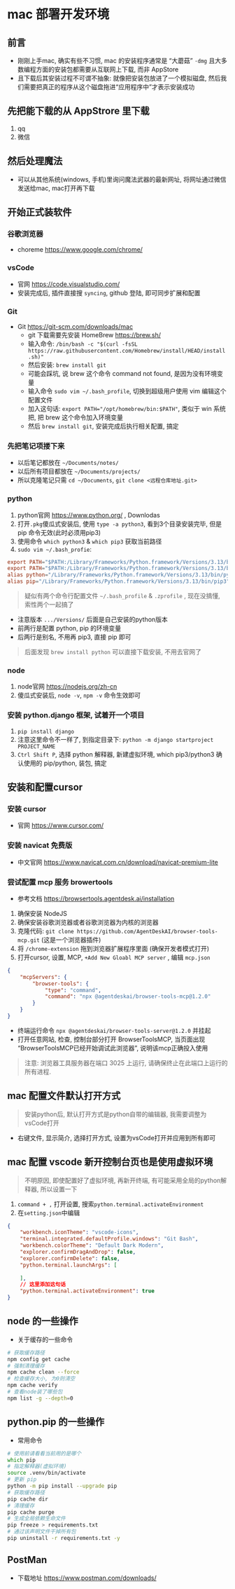 # mac 部署开发环境

## 前言

- 刚刚上手mac, 确实有些不习惯, mac 的安装程序通常是 “大蘑菇” `·dmg` 且大多数编程方面的安装包都需要从互联网上下载, 而非 AppStore
- 且下载后其安装过程不可谓不抽象: 就像把安装包放进了一个模拟磁盘, 然后我们需要把真正的程序从这个磁盘拖进“应用程序中”才表示安装成功

## 先把能下载的从 AppStrore 里下载

1. qq
2. 微信

## 然后处理魔法

- 可以从其他系统(windows, 手机)里询问魔法武器的最新网址, 将网址通过微信发送给mac, mac打开再下载

## 开始正式装软件

### 谷歌浏览器

- choreme <https://www.google.com/chrome/>

### vsCode

- 官网 <https://code.visualstudio.com/>
- 安装完成后, 插件直接搜 `syncing`, github 登陆, 即可同步扩展和配置

### Git

- Git <https://git-scm.com/downloads/mac>
  - git 下载需要先安装 HomeBrew <https://brew.sh/>
  - 输入命令: `/bin/bash -c "$(curl -fsSL https://raw.githubusercontent.com/Homebrew/install/HEAD/install.sh)"`
  - 然后安装: `brew install git`
  - 可能会踩坑, 说 brew 这个命令 command not found, 是因为没有环境变量
  - 输入命令 `sudo vim ~/.bash_profile`, 切换到超级用户使用 vim 编辑这个配置文件
  - 加入这句话: `export PATH="/opt/homebrew/bin:$PATH"`, 类似于 win 系统把, 把 brew 这个命令加入环境变量
  - 然后 `brew install git`, 安装完成后执行相关配置, 搞定

### 先把笔记项搂下来

- 以后笔记都放在 `~/Documents/notes/`
- 以后所有项目都放在 `~/Documents/projects/`
- 所以克隆笔记只需 `cd ~/Documents`, `git clone <远程仓库地址.git>`

### python

1. python官网 <https://www.python.org/> , Downlodas
2. 打开`.pkg`傻瓜式安装后, 使用 `type -a python3`, 看到3个目录安装完毕, 但是 pip 命令无效(此时必须用pip3)
3. 使用命令 `which python3` & `which pip3` 获取当前路径
4. `sudo vim ~/.bash_profie`:

```conf
export PATH="$PATH:/Library/Frameworks/Python.framework/Versions/3.13/bin/python3"
export PATH="$PATH:/Library/Frameworks/Python.framework/Versions/3.13/bin/pip3"
alias python="/Library/Frameworks/Python.framework/Versions/3.13/bin/python3"
alias pip="/Library/Frameworks/Python.framework/Versions/3.13/bin/pip3"
```

> 疑似有两个命令行配置文件 `~/.bash_profile` &  `.zprofile` , 现在没搞懂, 索性两个一起搞了

- 注意版本 `.../Versions/` 后面是自己安装的python版本
- 前两行是配置 python, pip 的环境变量
- 后两行是别名, 不用再 pip3, 直接 pip 即可

> 后面发现 `brew install python` 可以直接下载安装, 不用去官网了

### node

1. node官网 <https://nodejs.org/zh-cn>
2. 傻瓜式安装后, `node -v`, `npm -v` 命令生效即可

### 安装 python.django 框架, 试着开一个项目

1. `pip install django`
2. 注意这里命令不一样了, 到指定目录下: `python -m django startproject PROJECT_NAME`
3. `Ctrl Shift P`, 选择 python 解释器, 新建虚拟环境, which pip3/python3 确认使用的 pip/python, 装包, 搞定

## 安装和配置cursor

### 安装 cursor

- 官网 <https://www.cursor.com/>

### 安装 navicat 免费版

- 中文官网 <https://www.navicat.com.cn/download/navicat-premium-lite>

### 尝试配置 mcp 服务 browertools

- 参考文档 <https://browsertools.agentdesk.ai/installation>

1. 确保安装 NodeJS
2. 确保安装谷歌浏览器或者谷歌浏览器为内核的浏览器
3. 克隆代码: `git clone https://github.com/AgentDeskAI/browser-tools-mcp.git` (这是一个浏览器插件)
4. 将 `/chrome-extension` 拖到浏览器扩展程序里面 (确保开发者模式打开)
5. 打开cursor, 设置, MCP, `+Add New Gloabl MCP server` , 编辑 `mcp.json`

```json
{
    "mcpServers": {
        "browser-tools": {
            "type": "command",
            "command": "npx @agentdeskai/browser-tools-mcp@1.2.0"
        }
    }
}
```

- 终端运行命令 `npx @agentdeskai/browser-tools-server@1.2.0` 并挂起
- 打开任意网站, 检查, 控制台部分打开 BrowserToolsMCP, 当页面出现 “BrowserToolsMCP已经开始调试此浏览器”, 说明该mcp正确投入使用

> 注意: 浏览器工具服务器在端口 3025 上运行, 请确保终止在此端口上运行的所有进程.

## mac 配置文件默认打开方式

> 安装python后, 默认打开方式是python自带的编辑器, 我需要调整为vsCode打开

- 右键文件, 显示简介, 选择打开方式, 设置为vsCode打开并应用到所有即可

## mac 配置 vscode 新开控制台页也是使用虚拟环境

> 不明原因, 即使配置好了虚拟环境, 再新开终端, 有可能采用全局的python解释器, 所以设置一下

1. `command + ,` 打开设置, 搜索`python.terminal.activateEnvironment`
2. 在`setting.json`中编辑

```json
{
    "workbench.iconTheme": "vscode-icons",
    "terminal.integrated.defaultProfile.windows": "Git Bash",
    "workbench.colorTheme": "Default Dark Modern",
    "explorer.confirmDragAndDrop": false,
    "explorer.confirmDelete": false,
    "python.terminal.launchArgs": [
        
    ],
    // 这里添加这句话
    "python.terminal.activateEnvironment": true
}
```

## node 的一些操作

- 关于缓存的一些命令

```zsh
# 获取缓存路径
npm config get cache  
# 强制清理缓存
npm cache clean --force  
# 检查缓存大小, 为0则清空
npm cache verify 
# 查看node装了哪些包
npm list -g --depth=0 
```

## python.pip 的一些操作

- 常用命令

```zsh
# 使用前请看看当前用的是哪个
which pip
# 指定解释器(虚拟环境)
source .venv/bin/activate
# 更新 pip
python -m pip install --upgrade pip
# 获取缓存路径
pip cache dir  
# 清理缓存
pip cache purge
# 生成全局依赖生命文件
pip freeze > requirements.txt  
# 通过该声明文件干掉所有包
pip uninstall -r requirements.txt -y  
```

## PostMan

- 下载地址 <https://www.postman.com/downloads/>
